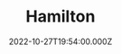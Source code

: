 ---
title: "Hamilton"
year: 2020
date: 2022-10-27T19:54:00.000Z
permalink: /almanac/movies/2022-10-27-hamilton/index.html
link: https://letterboxd.com/rknightuk/film/hamilton-2020/6/
rating: 3
tmdbid: 556574
---